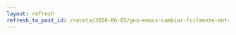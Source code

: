 ```yaml
---
layout: refresh
refresh_to_post_id: /receta/2010-06-05/gnu-emacs-cambiar-fcilmente-entre-el-c-y-el-h
---
```

